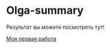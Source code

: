 # Olga-summary

Результат вы можете посмотреть тут!

[Моя первая работа](https://olgalush67.github.io/Olga-summary/)
